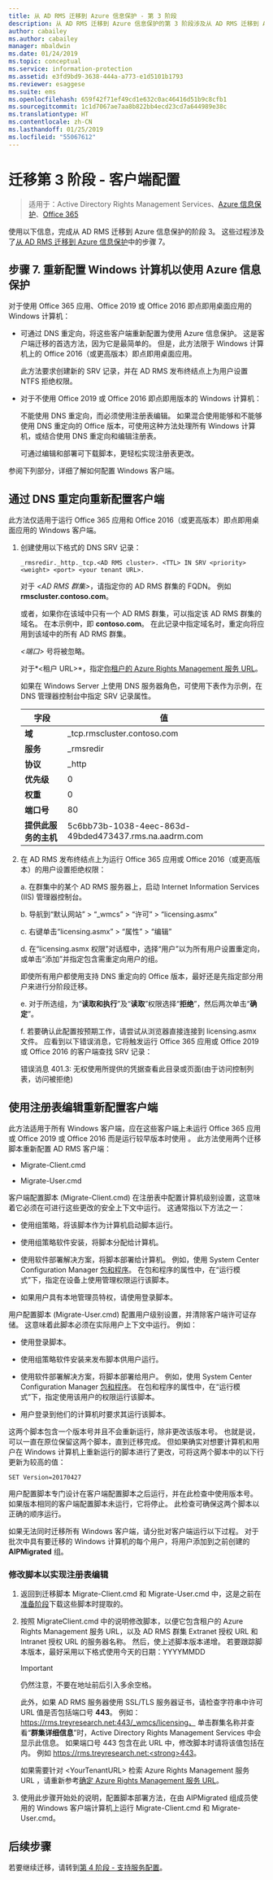 ```yaml
---
title: 从 AD RMS 迁移到 Azure 信息保护 - 第 3 阶段
description: 从 AD RMS 迁移到 Azure 信息保护的第 3 阶段涉及从 AD RMS 迁移到 Azure 信息保护中的步骤 7。
author: cabailey
ms.author: cabailey
manager: mbaldwin
ms.date: 01/24/2019
ms.topic: conceptual
ms.service: information-protection
ms.assetid: e3fd9bd9-3638-444a-a773-e1d5101b1793
ms.reviewer: esaggese
ms.suite: ems
ms.openlocfilehash: 659f42f71ef49cd1e632c0ac46416d51b9c8cfb1
ms.sourcegitcommit: 1c1d7067ae7aa8b822bb4ecd23cd7a644989e38c
ms.translationtype: HT
ms.contentlocale: zh-CN
ms.lasthandoff: 01/25/2019
ms.locfileid: "55067612"
---
```

# <a name="migration-phase-3---client-side-configuration"></a>迁移第 3 阶段 - 客户端配置

>适用于：Active Directory Rights Management Services、[Azure 信息保护](https://azure.microsoft.com/pricing/details/information-protection)、[Office 365](https://download.microsoft.com/download/E/C/F/ECF42E71-4EC0-48FF-AA00-577AC14D5B5C/Azure_Information_Protection_licensing_datasheet_EN-US.pdf)

使用以下信息，完成从 AD RMS 迁移到 Azure 信息保护的阶段 3。 这些过程涉及了[从 AD RMS 迁移到 Azure 信息保护](migrate-from-ad-rms-to-azure-rms.md)中的步骤 7。

## <a name="step-7-reconfigure-windows-computers-to-use-azure-information-protection"></a>步骤 7. 重新配置 Windows 计算机以使用 Azure 信息保护

对于使用 Office 365 应用、Office 2019 或 Office 2016 即点即用桌面应用的 Windows 计算机：

- 可通过 DNS 重定向，将这些客户端重新配置为使用 Azure 信息保护。 这是客户端迁移的首选方法，因为它是最简单的。 但是，此方法限于 Windows 计算机上的 Office 2016（或更高版本）即点即用桌面应用。
    
    此方法要求创建新的 SRV 记录，并在 AD RMS 发布终结点上为用户设置 NTFS 拒绝权限。

- 对于不使用 Office 2019 或 Office 2016 即点即用版本的 Windows 计算机：
    
    不能使用 DNS 重定向，而必须使用注册表编辑。 如果混合使用能够和不能够使用 DNS 重定向的 Office 版本，可使用这种方法处理所有 Windows 计算机，或结合使用 DNS 重定向和编辑注册表。 
    
    可通过编辑和部署可下载脚本，更轻松实现注册表更改。 

参阅下列部分，详细了解如何配置 Windows 客户端。

## <a name="client-reconfiguration-by-using-dns-redirection"></a>通过 DNS 重定向重新配置客户端

此方法仅适用于运行 Office 365 应用和 Office 2016（或更高版本）即点即用桌面应用的 Windows 客户端。 

1. 创建使用以下格式的 DNS SRV 记录：
    
    `_rmsredir._http._tcp.<AD RMS cluster>. <TTL> IN SRV <priority> <weight> <port> <your tenant URL>.`
    
    对于 *\<AD RMS 群集>*，请指定你的 AD RMS 群集的 FQDN。 例如 **rmscluster.contoso.com**。
    
    或者，如果你在该域中只有一个 AD RMS 群集，可以指定该 AD RMS 群集的域名。 在本示例中，即 **contoso.com**。 在此记录中指定域名时，重定向将应用到该域中的所有 AD RMS 群集。
    
    *\<端口>* 号将被忽略。
    
    对于*\<租户 URL\>*，指定[你租户的 Azure Rights Management 服务 URL](migrate-from-ad-rms-phase1.md#to-identify-your-azure-rights-management-service-url)。
    
    如果在 Windows Server 上使用 DNS 服务器角色，可使用下表作为示例，在 DNS 管理器控制台中指定 SRV 记录属性。
    
    |字段|值|  
    |-----------|-----------|  
    |**域**|_tcp.rmscluster.contoso.com|  
    |**服务**|_rmsredir|  
    |**协议**|_http|  
    |**优先级**|0|  
    |**权重**|0|  
    |**端口号**|80|  
    |**提供此服务的主机**|5c6bb73b-1038-4eec-863d-49bded473437.rms.na.aadrm.com|  

2. 在 AD RMS 发布终结点上为运行 Office 365 应用或 Office 2016（或更高版本）的用户设置拒绝权限：

    a. 在群集中的某个 AD RMS 服务器上，启动 Internet Information Services (IIS) 管理器控制台。

    b. 导航到“默认网站” > “_wmcs” > “许可” > “licensing.asmx”

    c. 右键单击“licensing.asmx” > “属性” > “编辑”

    d. 在“licensing.asmx 权限”对话框中，选择“用户”以为所有用户设置重定向，或单击“添加”并指定包含需重定向用户的组。
    
    即使所有用户都使用支持 DNS 重定向的 Office 版本，最好还是先指定部分用户来进行分阶段迁移。
    
    e. 对于所选组，为“**读取和执行**”及“**读取**”权限选择“**拒绝**”，然后两次单击“**确定**”。

    f. 若要确认此配置按预期工作，请尝试从浏览器直接连接到 licensing.asmx 文件。 应看到以下错误消息，它将触发运行 Office 365 应用或 Office 2019 或 Office 2016 的客户端查找 SRV 记录：
    
    错误消息 401.3: 无权使用所提供的凭据查看此目录或页面(由于访问控制列表，访问被拒绝)


## <a name="client-reconfiguration-by-using-registry-edits"></a>使用注册表编辑重新配置客户端

此方法适用于所有 Windows 客户端，应在这些客户端上未运行 Office 365 应用或 Office 2019 或 Office 2016 而是运行较早版本时使用 。 此方法使用两个迁移脚本重新配置 AD RMS 客户端：

- Migrate-Client.cmd

- Migrate-User.cmd

客户端配置脚本 (Migrate-Client.cmd) 在注册表中配置计算机级别设置，这意味着它必须在可进行这些更改的安全上下文中运行。 这通常指以下方法之一：

- 使用组策略，将该脚本作为计算机启动脚本运行。

- 使用组策略软件安装，将脚本分配给计算机。

- 使用软件部署解决方案，将脚本部署给计算机。 例如，使用 System Center Configuration Manager [包和程序](/sccm/apps/deploy-use/packages-and-programs)。 在包和程序的属性中，在“运行模式”下，指定在设备上使用管理权限运行该脚本。 

- 如果用户具有本地管理员特权，请使用登录脚本。

用户配置脚本 (Migrate-User.cmd) 配置用户级别设置，并清除客户端许可证存储。 这意味着此脚本必须在实际用户上下文中运行。 例如：

- 使用登录脚本。

- 使用组策略软件安装来发布脚本供用户运行。

- 使用软件部署解决方案，将脚本部署给用户。 例如，使用 System Center Configuration Manager [包和程序](/sccm/apps/deploy-use/packages-and-programs)。 在包和程序的属性中，在“运行模式”下，指定使用该用户的权限运行该脚本。 

- 用户登录到他们的计算机时要求其运行该脚本。

这两个脚本包含一个版本号并且不会重新运行，除非更改该版本号。 也就是说，可以一直在原位保留这两个脚本，直到迁移完成。 但如果确实对想要计算机和用户在 Windows 计算机上重新运行的脚本进行了更改，可将这两个脚本中的以下行更新为较高的值：

    SET Version=20170427

用户配置脚本专门设计在客户端配置脚本之后运行，并在此检查中使用版本号。 如果版本相同的客户端配置脚本未运行，它将停止。 此检查可确保这两个脚本以正确的顺序运行。 

如果无法同时迁移所有 Windows 客户端，请分批对客户端运行以下过程。 对于批次中具有要迁移的 Windows 计算机的每个用户，将用户添加到之前创建的 **AIPMigrated** 组。

### <a name="modifying-the-scripts-for-registry-edits"></a>修改脚本以实现注册表编辑

1. 返回到迁移脚本 Migrate-Client.cmd 和 Migrate-User.cmd 中，这是之前在[准备阶段](migrate-from-ad-rms-phase1.md#step-2-prepare-for-client-migration)下载这些脚本时提取的。

2. 按照 MigrateClient.cmd 中的说明修改脚本，以便它包含租户的 Azure Rights Management 服务 URL，以及 AD RMS 群集 Extranet 授权 URL 和 Intranet 授权 URL 的服务器名称。 然后，使上述脚本版本递增。 若要跟踪脚本版本，最好采用以下格式使用今天的日期：YYYYMMDD
    
   > [!IMPORTANT]
   > 仍然注意，不要在地址前后引入多余空格。
   > 
   > 此外，如果 AD RMS 服务器使用 SSL/TLS 服务器证书，请检查字符串中许可 URL 值是否包括端口号 **443**。 例如： https://rms.treyresearch.net:443/_wmcs/licensing。 单击群集名称并查看“**群集详细信息**”时，Active Directory Rights Management Services 中会显示此信息。 如果端口号 443 包含在此 URL 中，修改脚本时请将该值包括在内。 例如 https://rms.treyresearch.net:<strong>443</strong>。 
    
   如果需要针对 &lt;YourTenantURL&gt; 检索 Azure Rights Management 服务 URL ，请重新参考[确定 Azure Rights Management 服务 URL](migrate-from-ad-rms-phase1.md#to-identify-your-azure-rights-management-service-url)。

3. 使用此步骤开始处的说明，配置脚本部署方法，在由 AIPMigrated 组成员使用的 Windows 客户端计算机上运行 Migrate-Client.cmd 和 Migrate-User.cmd。 

## <a name="next-steps"></a>后续步骤
若要继续迁移，请转到[第 4 阶段 - 支持服务配置](migrate-from-ad-rms-phase4.md)。
